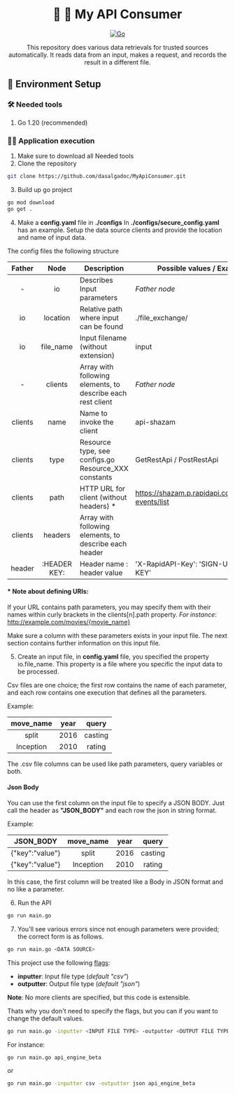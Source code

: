 <h1 align="center">
  🚀 🐹 My API Consumer
</h1>

<p align="center">
    <a href="#"><img src="https://img.shields.io/badge/technology-go-blue.svg" alt="Go"/></a>
</p>
<p align="center">
  This repository does various data retrievals for trusted sources automatically. It reads data from an input, makes a request, and records the result in a different file.
</p>

## 🧲 Environment Setup

### 🛠️ Needed tools

1. Go 1.20 (recommended)

### 🏃🏻 Application execution

1. Make sure to download all Needed tools
2. Clone the repository
```bash
git clone https://github.com/dasalgadoc/MyApiConsumer.git
```
3. Build up go project
```bash
go mod download
go get .
```
4. Make a **config.yaml** file in **./configs**
In **./configs/secure_config.yaml** has an example. Setup the data source clients and provide the location and name of input data.

The config files the following structure

| Father  |     Node     | Description                                                 | Possible values / Example                        |
|:-------:|:------------:|-------------------------------------------------------------|--------------------------------------------------|
|    -    |      io      | Describes Input parameters                                  | _Father node_                                    |
|   io    |   location   | Relative path where input can be found                      | ./file_exchange/                                 |
|   io    |  file_name   | Input filename (without extension)                          | input                                            |
|    -    |   clients    | Array with following elements, to describe each rest client | _Father node_                                    |
| clients |     name     | Name to invoke the client                                   | api-shazam                                       |
| clients |     type     | Resource type, see configs.go Resource_XXX constants        | GetRestApi / PostRestApi                         |
| clients |     path     | HTTP URL for client (without headers) *                     | https://shazam.p.rapidapi.com/shazam-events/list |
| clients |   headers    | Array with following elements, to describe each header      |                                                  |
| header  | :HEADER KEY: | Header name : header value                                  | 'X-RapidAPI-Key': 'SIGN-UP-FOR-KEY'              |

#### * Note about defining URIs:
If your URL contains path parameters, you may specify them with their names within curly brackets in the clients[n].path property. _For instance_: http://example.com/movies/{movie_name}

Make sure a column with these parameters exists in your input file. The next section contains further information on this input file.

5. Create an input file, in **config.yaml** file, you specified the property io.file_name. This property is a file where you specific the input data to be processed.

Csv files are one choice; the first row contains the name of each parameter, and each row contains one execution that defines all the parameters.

Example:

|  move_name   | year |  query  |
|:------------:|:----:|:-------:|
|    split     | 2016 | casting |
|  Inception   | 2010 | rating  |

The .csv file columns can be used like path parameters, query variables or both.

#### Json Body
You can use the first column on the input file to specify a JSON BODY. Just call the header as __"JSON_BODY"__ and each row the json in string format.

Example:

|    JSON_BODY    |  move_name  | year |  query  |
|:---------------:|:-----------:|:----:|:-------:|
| {"key":"value"} |    split    | 2016 | casting |
| {"key":"value"} |  Inception  | 2010 | rating  |

In this case, the first column will be treated like a Body in JSON format and no like a parameter. 

6. Run the API
```bash
go run main.go
```
7. You'll see various errors since not enough parameters were provided; the correct form is as follows.
```bash
go run main.go <DATA SOURCE>
```
This project use the following [flags](https://pkg.go.dev/flag):
- __inputter__: Input file type (_default "csv"_)
- __outputter__: Output file type (_default "json"_)

__Note__: No more clients are specified, but this code is extensible.

Thats why you don't need to specify the flags, but you can if you want to change the default values.

```bash
go run main.go -inputter <INPUT FILE TYPE> -outputter <OUTPUT FILE TYPE> <DATA SOURCE>
```
For instance:
```bash
go run main.go api_engine_beta
```
or 

```bash
go run main.go -inputter csv -outputter json api_engine_beta 
```
